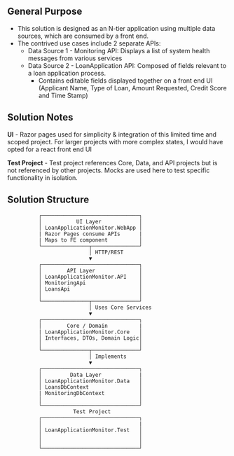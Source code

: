 ﻿## General Purpose
* This solution is designed as an N-tier application using multiple data sources, which are consumed by a front end.
* The contrived use cases include 2 separate APIs: 
  * Data Source 1 - Monitoring API: Displays a list of system health messages from various services
  * Data Source 2 - LoanApplication API: Composed of fields relevant to a loan application process.
      * Contains editable fields displayed together on a front end UI (Applicant Name, Type of Loan, Amount Requested, Credit Score and Time Stamp)

## Solution Notes
**UI** - Razor pages used for simplicity & integration of this limited time and scoped project. For larger projects with more complex states, 
         I would have opted for a react front end UI

**Test Project** - Test project references Core, Data, and API projects but is not referenced by other projects. Mocks are used here
                   to test specific functionality in isolation.

## Solution Structure
              ┌───────────────────────────────┐
              │           UI Layer            │
              │ LoanApplicationMonitor.WebApp │
              | Razor Pages consume APIs      |
              | Maps to FE component          │
              └───────────────┬───────────────┘
                              │ HTTP/REST
                              ▼
              ┌───────────────────────────────┐
              │        API Layer              │
              │ LoanApplicationMonitor.API    │
              │ MonitoringApi                 │
              │ LoansApi                      │
              │                               │
              └───────────────┬───────────────┘
                              │ Uses Core Services
                              ▼
              ┌───────────────────────────────┐
              │        Core / Domain          |
              | LoanApplicationMonitor.Core   │
              │ Interfaces, DTOs, Domain Logic│
              │                               │
              └───────────────┬───────────────┘
                              │ Implements
                              ▼
              ┌───────────────────────────────┐
              │         Data Layer            |
              │ LoanApplicationMonitor.Data   │
              │ LoansDbContext                │
              | MonitoringDbContext           │ 
              │                               │
              └───────────────────────────────┘
                         Test Project
              ┌───────────────────────────────┐
              │                               |
              │ LoanApplicationMonitor.Test   │
              │                               │
              │                               │
              └───────────────────────────────┘